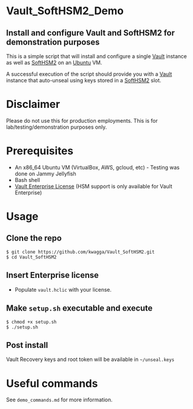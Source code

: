 # Vault_SoftHSM2_Demo

## Install and configure Vault and SoftHSM2 for demonstration purposes

This is a simple script that will install and configure a single [Vault](https://www.vaultproject.io/) instance as well as [SoftHSM2](https://github.com/opendnssec/SoftHSMv2) on an [Ubuntu](https://ubuntu.com/) VM.

A successful execution of the script should provide you with a [Vault](https://www.vaultproject.io/) instance that auto-unseal using keys stored in a [SoftHSM2](https://github.com/opendnssec/SoftHSMv2) slot.

# Disclaimer
Please do not use this for production employments. This is for lab/testing/demonstration purposes only.

# Prerequisites
- An x86_64 Ubuntu VM (VirtualBox, AWS, gcloud, etc) - Testing was done on Jammy Jellyfish
- Bash shell
- [Vault Enterprise License](https://www.vaultproject.io/docs/enterprise/license) (HSM support is only available for Vault Enterprise)

# Usage
## Clone the repo
```
$ git clone https://github.com/kwagga/Vault_SoftHSM2.git
$ cd Vault_SoftHSM2
```
## Insert Enterprise license
- Populate `vault.hclic` with your license.

## Make `setup.sh` executable and execute
```
$ chmod +x setup.sh
$ ./setup.sh
```
## Post install
Vault Recovery keys and root token will be available in `~/unseal.keys`

# Useful commands

See `demo_commands.md` for more information.

